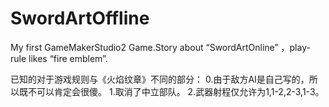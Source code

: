 # SwordArtOffline
My first GameMakerStudio2 Game.Story about “SwordArtOnline” ，play-rule likes “fire emblem”.

已知的对于游戏规则与《火焰纹章》不同的部分：
0.由于敌方AI是自己写的，所以既不可以肯定会很傻。
1.取消了中立部队。
2.武器射程仅允许为1,1-2,2-3,1-3。

